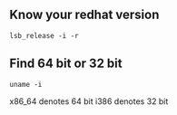  ## Know your redhat version

```
lsb_release -i -r
 ```

 ## Find 64 bit or 32 bit

 ```
 uname -i
 ```

 x86_64 denotes 64 bit
 i386 denotes 32 bit
